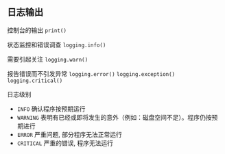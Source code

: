 ## 日志输出

控制台的输出 `print()`

状态监控和错误调查 `logging.info()`

需要引起关注 `logging.warn()`

报告错误而不引发异常 `logging.error()`   `logging.exception()`  `logging.critical()`

日志级别

+ `INFO` 确认程序按预期运行
+ `WARNING` 表明有已经或即将发生的意外（例如：磁盘空间不足）。程序仍按预期进行
+ `ERROR` 严重问题, 部分程序无法正常运行
+ `CRITICAL`  严重的错误, 程序无法运行